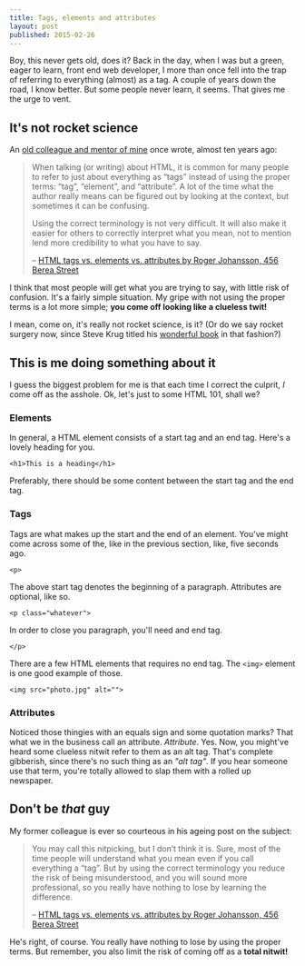 ```yaml
---
title: Tags, elements and attributes
layout: post
published: 2015-02-26
---
```


Boy, this never gets old, does it? Back in the day, when I was but a green, eager to learn, front end web developer, I more than once fell into the trap of referring to everything (almost) as a tag. A couple of years down the road, I know better. But some people never learn, it seems. That gives me the urge to vent.

## It's not rocket science

An [old colleague and mentor of mine](http://www.456bereastreet.com) once wrote, almost ten years ago:

> When talking (or writing) about HTML, it is common for many people to refer to just about everything as “tags” instead of using the proper terms: “tag”, “element”, and “attribute”. A lot of the time what the author really means can be figured out by looking at the context, but sometimes it can be confusing.
>
> Using the correct terminology is not very difficult. It will also make it easier for others to correctly interpret what you mean, not to mention lend more credibility to what you have to say.
>
> – [HTML tags vs. elements vs. attributes by Roger Johansson, 456 Berea Street](http://www.456bereastreet.com/archive/200508/html_tags_vs_elements_vs_attributes/)

I think that most people will get what you are trying to say, with little risk of confusion. It's a fairly simple situation. My gripe with not using the proper terms is a lot more simple; **you come off looking like a clueless twit!**

I mean, come on, it's really not rocket science, is it? (Or do we say rocket surgery now, since Steve Krug titled his [wonderful book](http://sensible.com/rsme.html) in that fashion?)

## This is me doing something about it

I guess the biggest problem for me is that each time I correct the culprit, *I* come off as the asshole. Ok, let's just to some HTML 101, shall we?

### Elements

In general, a HTML element consists of a start tag and an end tag. Here's a lovely heading for you.

~~~markup
<h1>This is a heading</h1>
~~~

Preferably, there should be some content between the start tag and the end tag.

### Tags

Tags are what makes up the start and the end of an element. You've might come across some of the, like in the previous section, like, five seconds ago.

~~~markup
<p>
~~~

The above start tag denotes the beginning of a paragraph. Attributes are optional, like so.

~~~markup
<p class="whatever">
~~~

In order to close you paragraph, you'll need and end tag.

~~~markup
</p>
~~~

There are a few HTML elements that requires no end tag. The `<img>` element is one good example of those.

~~~markup
<img src="photo.jpg" alt="">
~~~

### Attributes

Noticed those thingies with an equals sign and some quotation marks? That what we in the business call an attribute. *Attribute*. Yes. Now, you might've heard some clueless nitwit refer to them as an alt tag. That's complete gibberish, since there's no such thing as an *"alt tag"*. If you hear someone use that term, you're totally allowed to slap them with a rolled up newspaper.

## Don't be *that* guy

My former colleague is ever so courteous in his ageing post on the subject:

>You may call this nitpicking, but I don’t think it is. Sure, most of the time people will understand what you mean even if you call everything a “tag”. But by using the correct terminology you reduce the risk of being misunderstood, and you will sound more professional, so you really have nothing to lose by learning the difference.
>
> – [HTML tags vs. elements vs. attributes by Roger Johansson, 456 Berea Street](http://www.456bereastreet.com/archive/200508/html_tags_vs_elements_vs_attributes/)

He's right, of course. You really have nothing to lose by using the proper terms. But remember, you also limit the risk of coming off as a **total nitwit!**